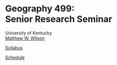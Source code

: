 # Geography 499: <br>Senior Research Seminar

University of Kentucky
<br>[Matthew W. Wilson](https://wilsonism.github.io/)

[Syllabus](geo499syllabus.md)

[Schedule](geo499syllabus.md/#vii-schedule)
